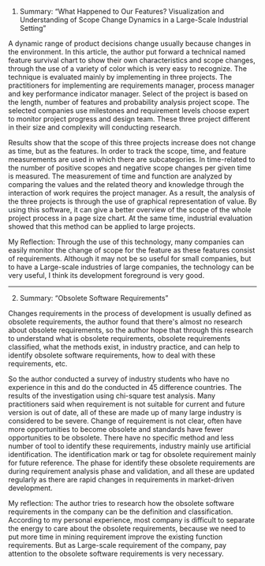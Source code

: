 1. Summary: “What Happened to Our Features? Visualization and Understanding of Scope Change Dynamics in a Large-Scale Industrial Setting”

A dynamic range of product decisions change usually because changes in the environment. In this article, the author put forward a technical named feature survival chart to show their own characteristics and scope changes, through the use of a variety of color which is very easy to recognize. The technique is evaluated mainly by implementing in three projects. The practitioners for implementing are requirements manager, process manager and key performance indicator manager. Select of the project is based on the length, number of features and probability analysis project scope. The selected companies use milestones and requirement levels choose expert to monitor project progress and design team. These three project different in their size and complexity will conducting research.

Results show that the scope of this three projects increase does not change as time, but as the features. In order to track the scope, time, and feature measurements are used in which there are subcategories. In time-related to the number of positive scopes and negative scope changes per given time is measured. The measurement of time and function are analyzed by comparing the values and the related theory and knowledge through the interaction of work requires the project manager. As a result, the analysis of the three projects is through the use of graphical representation of value. By using this software, it can give a better overview of the scope of the whole project process in a page size chart. At the same time, industrial evaluation showed that this method can be applied to large projects.

My Reflection: Through the use of this technology, many companies can easily monitor the change of scope for the feature as these features consist of requirements. Although it may not be so useful for small companies, but to have a Large-scale industries of large companies, the technology can be very useful, I think its development foreground is very good.

________________________________________

2. Summary: “Obsolete Software Requirements”

Changes requirements in the process of development is usually defined as obsolete requirements, the author found that there's almost no research about obsolete requirements, so the author hope that through this research to understand what is obsolete requirements, obsolete requirements classified, what the methods exist, in industry practice, and can help to identify obsolete software requirements, how to deal with these requirements, etc.

So the author conducted a survey of industry students who have no experience in this and do the conducted in 45 difference countries. The results of the investigation using chi-square test analysis. Many practitioners said when requirement is not suitable for current and future version is out of date, all of these are made up of many large industry is considered to be severe. Change of requirement is not clear, often have more opportunities to become obsolete and standards have fewer opportunities to be obsolete. There have no specific method and less number of tool to identify these requirements, industry mainly use artificial identification. The identification mark or tag for obsolete requirement mainly for future reference. The phase for identify these obsolete requirements are during requirement analysis phase and validation, and all these are updated regularly as there are rapid changes in requirements in market-driven development.

My reflection: The author tries to research how the obsolete software requirements in the company can be the definition and classification. According to my personal experience, most company is difficult to separate the energy to care about the obsolete requirements, because we need to put more time in mining requirement improve the existing function requirements. But as Large-scale requirement of the company, pay attention to the obsolete software requirements is very necessary.

